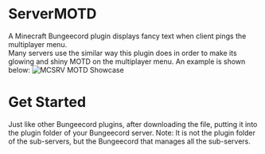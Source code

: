 # ServerMOTD
A Minecraft Bungeecord plugin displays fancy text when client pings the multiplayer menu. <br>
Many servers use the similar way this plugin does in order to make its glowing and shiny MOTD on the multiplayer menu.
An example is shown below:
![MCSRV MOTD Showcase](MOTDShowcase.png)
# Get Started
Just like other Bungeecord plugins, after downloading the file, putting it into the plugin folder of your Bungeecord server.
Note: It is not the plugin folder of the sub-servers, but the Bungeecord that manages all the sub-servers.
